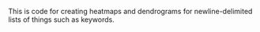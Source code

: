 This is code for creating heatmaps and dendrograms for newline-delimited lists of things such as keywords.
